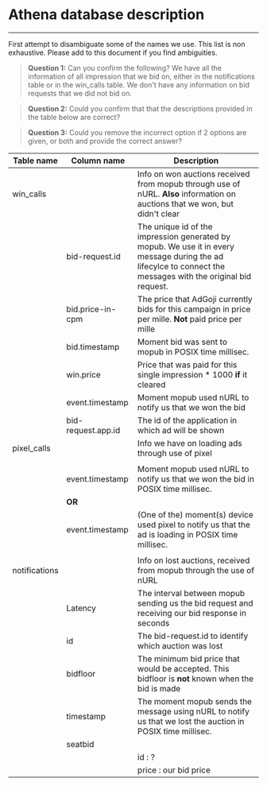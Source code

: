 # Athena database description
---
First attempt to disambiguate some of the names we use. This list is non exhaustive. Please add to this document if you find ambiguities. 

 > **Question 1:** Can you confirm the following? We have all the information of all impression that we bid on, either in the notifications table or in the win_calls table. We don't have any information on bid requests that we did not bid on.
 
 > **Question 2:** Could you confirm that that the descriptions provided in the table below are correct?
 
 > **Question 3:** Could you remove the incorrect option if 2 options are given, or both and provide the correct answer?

| Table name | Column name| Description |
| - | - | - |
| win_calls |  | Info on won auctions received from mopub through use of nURL. **Also** information on auctions that we won, but didn't clear |
| | bid-request.id | The unique id of the impression generated by mopub. We use it in every message during the ad lifecylce to connect the messages with the original bid request. |
| | bid.price-in-cpm | The price that AdGoji currently bids for this campaign in price per mille. **Not** paid price per mille |
| | bid.timestamp | Moment bid was sent to mopub in POSIX time millisec.  |
| | win.price | Price that was paid for this single impression * 1000 **if** it cleared|
| | event.timestamp | Moment mopub used nURL to notify us that we won the bid |
| | bid-request.app.id	 | The id of the application in which ad will be shown |
| pixel_calls |  | Info we have on loading ads through use of pixel |
| |  | |
| | event.timestamp | Moment mopub used nURL to notify us that we won the bid in POSIX time millisec.|
| | **OR** | |
| | event.timestamp | (One of the) moment(s) device used pixel to notify us that the ad is loading in POSIX time millisec.|
| |  | |
| notifications | | Info on lost auctions, received from mopub through the use of nURL |
| | Latency | The interval between mopub sending us the bid request and receiving our bid response in seconds |
| | id | The bid-request.id to identify which auction was lost |
| | bidfloor | The minimum bid price that would be accepted. This bidfloor is **not** known when the bid is made |
| | timestamp | The moment mopub sends the message using nURL to notify us that we lost the auction in POSIX time millisec.| |
| | seatbid |  |
| | | id : ?| 
| | | price : our bid price| 


